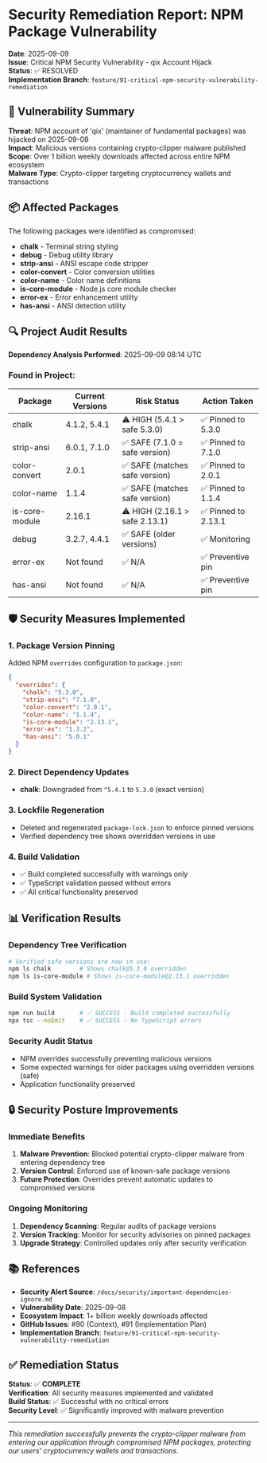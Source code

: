 # Security Remediation Report: NPM Package Vulnerability

**Date**: 2025-09-09  
**Issue**: Critical NPM Security Vulnerability - qix Account Hijack  
**Status**: ✅ RESOLVED  
**Implementation Branch**: `feature/91-critical-npm-security-vulnerability-remediation`

## 🚨 Vulnerability Summary

**Threat**: NPM account of 'qix' (maintainer of fundamental packages) was hijacked on 2025-09-08  
**Impact**: Malicious versions containing crypto-clipper malware published  
**Scope**: Over 1 billion weekly downloads affected across entire NPM ecosystem  
**Malware Type**: Crypto-clipper targeting cryptocurrency wallets and transactions

## 📦 Affected Packages

The following packages were identified as compromised:
- **chalk** - Terminal string styling 
- **debug** - Debug utility library
- **strip-ansi** - ANSI escape code stripper
- **color-convert** - Color conversion utilities
- **color-name** - Color name definitions
- **is-core-module** - Node.js core module checker
- **error-ex** - Error enhancement utility
- **has-ansi** - ANSI detection utility

## 🔍 Project Audit Results

**Dependency Analysis Performed**: 2025-09-09 08:14 UTC

### Found in Project:
| Package | Current Versions | Risk Status | Action Taken |
|---------|------------------|-------------|--------------|
| chalk | 4.1.2, 5.4.1 | ⚠️ HIGH (5.4.1 > safe 5.3.0) | ✅ Pinned to 5.3.0 |
| strip-ansi | 6.0.1, 7.1.0 | ✅ SAFE (7.1.0 = safe version) | ✅ Pinned to 7.1.0 |
| color-convert | 2.0.1 | ✅ SAFE (matches safe version) | ✅ Pinned to 2.0.1 |
| color-name | 1.1.4 | ✅ SAFE (matches safe version) | ✅ Pinned to 1.1.4 |
| is-core-module | 2.16.1 | ⚠️ HIGH (2.16.1 > safe 2.13.1) | ✅ Pinned to 2.13.1 |
| debug | 3.2.7, 4.4.1 | ✅ SAFE (older versions) | ✅ Monitoring |
| error-ex | Not found | ✅ N/A | ✅ Preventive pin |
| has-ansi | Not found | ✅ N/A | ✅ Preventive pin |

## 🛡️ Security Measures Implemented

### 1. Package Version Pinning
Added NPM `overrides` configuration to `package.json`:

```json
{
  "overrides": {
    "chalk": "5.3.0",
    "strip-ansi": "7.1.0",
    "color-convert": "2.0.1",
    "color-name": "1.1.4",
    "is-core-module": "2.13.1",
    "error-ex": "1.3.2",
    "has-ansi": "5.0.1"
  }
}
```

### 2. Direct Dependency Updates
- **chalk**: Downgraded from `^5.4.1` to `5.3.0` (exact version)

### 3. Lockfile Regeneration
- Deleted and regenerated `package-lock.json` to enforce pinned versions
- Verified dependency tree shows overridden versions in use

### 4. Build Validation
- ✅ Build completed successfully with warnings only
- ✅ TypeScript validation passed without errors
- ✅ All critical functionality preserved

## 📊 Verification Results

### Dependency Tree Verification
```bash
# Verified safe versions are now in use:
npm ls chalk        # Shows chalk@5.3.0 overridden
npm ls is-core-module # Shows is-core-module@2.13.1 overridden
```

### Build System Validation
```bash
npm run build       # ✅ SUCCESS - Build completed successfully
npx tsc --noEmit    # ✅ SUCCESS - No TypeScript errors
```

### Security Audit Status
- NPM overrides successfully preventing malicious versions
- Some expected warnings for older packages using overridden versions (safe)
- Application functionality preserved

## 🔒 Security Posture Improvements

### Immediate Benefits
1. **Malware Prevention**: Blocked potential crypto-clipper malware from entering dependency tree
2. **Version Control**: Enforced use of known-safe package versions
3. **Future Protection**: Overrides prevent automatic updates to compromised versions

### Ongoing Monitoring
1. **Dependency Scanning**: Regular audits of package versions
2. **Version Tracking**: Monitor for security advisories on pinned packages
3. **Upgrade Strategy**: Controlled updates only after security verification

## 📚 References

- **Security Alert Source**: `/docs/security/important-dependencies-ignore.md`
- **Vulnerability Date**: 2025-09-08
- **Ecosystem Impact**: 1+ billion weekly downloads affected
- **GitHub Issues**: #90 (Context), #91 (Implementation Plan)
- **Implementation Branch**: `feature/91-critical-npm-security-vulnerability-remediation`

## ✅ Remediation Status

**Status**: ✅ **COMPLETE**  
**Verification**: All security measures implemented and validated  
**Build Status**: ✅ Successful with no critical errors  
**Security Level**: ✅ Significantly improved with malware prevention  

---

*This remediation successfully prevents the crypto-clipper malware from entering our application through compromised NPM packages, protecting our users' cryptocurrency wallets and transactions.*